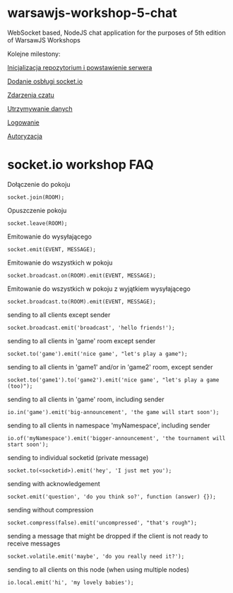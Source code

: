 # warsawjs-workshop-5-chat
WebSocket based, NodeJS chat application for the purposes of 5th edition of WarsawJS Workshops


Kolejne milestony:

[Inicjalizacja repozytorium i powstawienie serwera](https://review.gerrithub.io/358093)

[Dodanie osbługi socket.io](https://review.gerrithub.io/358096)

[Zdarzenia czatu](https://review.gerrithub.io/358097)

[Utrzymywanie danych](https://review.gerrithub.io/358098)

[Logowanie](https://review.gerrithub.io/358100)

[Autoryzacja](https://review.gerrithub.io/358101)


# socket.io workshop FAQ

Dołączenie do pokoju

    socket.join(ROOM);


Opuszczenie pokoju

    socket.leave(ROOM);


Emitowanie do wysyłającego

    socket.emit(EVENT, MESSAGE);


Emitowanie do wszystkich w pokoju

    socket.broadcast.on(ROOM).emit(EVENT, MESSAGE);


Emitowanie do wszystkich w pokoju z wyjątkiem wysyłającego

    socket.broadcast.to(ROOM).emit(EVENT, MESSAGE);


sending to all clients except sender

    socket.broadcast.emit('broadcast', 'hello friends!');


sending to all clients in 'game' room except sender

    socket.to('game').emit('nice game', "let's play a game");


sending to all clients in 'game1' and/or in 'game2' room, except sender

    socket.to('game1').to('game2').emit('nice game', "let's play a game (too)");


sending to all clients in 'game' room, including sender

    io.in('game').emit('big-announcement', 'the game will start soon');


sending to all clients in namespace 'myNamespace', including sender

    io.of('myNamespace').emit('bigger-announcement', 'the tournament will start soon');


sending to individual socketid (private message)

    socket.to(<socketid>).emit('hey', 'I just met you');


sending with acknowledgement

    socket.emit('question', 'do you think so?', function (answer) {});


sending without compression

    socket.compress(false).emit('uncompressed', "that's rough");


sending a message that might be dropped if the client is not ready to receive messages

    socket.volatile.emit('maybe', 'do you really need it?');


sending to all clients on this node (when using multiple nodes)

    io.local.emit('hi', 'my lovely babies');
